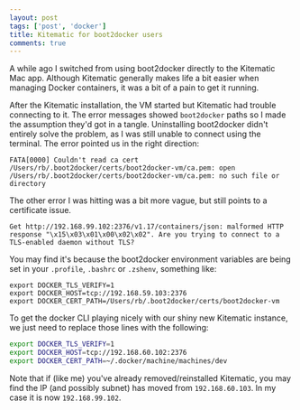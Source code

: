 ```yaml
---
layout: post
tags: ['post', 'docker']
title: Kitematic for boot2docker users
comments: true
---
```


A while ago I switched from using boot2docker directly to the Kitematic Mac app. Although Kitematic generally makes life a bit easier when managing Docker containers, it was a bit of a pain to get it running.

After the Kitematic installation, the VM started but Kitematic had trouble connecting to it. The error messages showed `boot2docker` paths so I made the assumption they'd got in a tangle. Uninstalling boot2docker didn't entirely solve the problem, as I was still unable to connect using the terminal. The error pointed us in the right direction:

```
FATA[0000] Couldn't read ca cert /Users/rb/.boot2docker/certs/boot2docker-vm/ca.pem: open /Users/rb/.boot2docker/certs/boot2docker-vm/ca.pem: no such file or directory
```

The other error I was hitting was a bit more vague, but still points to a certificate issue.

```
Get http://192.168.99.102:2376/v1.17/containers/json: malformed HTTP response "\x15\x03\x01\x00\x02\x02". Are you trying to connect to a TLS-enabled daemon without TLS?
```

You may find it's because the boot2docker environment variables are being set in your `.profile`, `.bashrc` or `.zshenv`, something like:

```
export DOCKER_TLS_VERIFY=1
export DOCKER_HOST=tcp://192.168.59.103:2376
export DOCKER_CERT_PATH=/Users/rb/.boot2docker/certs/boot2docker-vm
```

To get the docker CLI playing nicely with our shiny new Kitematic instance, we just need to replace those lines with the following:
```bash
export DOCKER_TLS_VERIFY=1
export DOCKER_HOST=tcp://192.168.60.102:2376
export DOCKER_CERT_PATH=~/.docker/machine/machines/dev
```

Note that if (like me) you've already removed/reinstalled Kitematic, you may find the IP (and possibly subnet) has moved from `192.168.60.103`. In my case it is now `192.168.99.102`.

